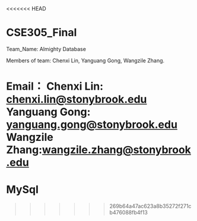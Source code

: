 <<<<<<< HEAD
# CSE305_Final

Team_Name: Almighty Database

Members of team: 
Chenxi Lin,
Yanguang Gong,
Wangzile Zhang.

Email：
Chenxi Lin: chenxi.lin@stonybrook.edu
Yanguang Gong: yanguang.gong@stonybrook.edu
Wangzile Zhang:wangzile.zhang@stonybrook.edu
=======
# MySql
>>>>>>> 269b64a47ac623a8b35272f271cb476088fb4f13
